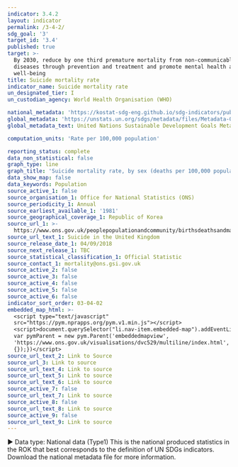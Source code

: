 ```yaml
---
indicator: 3.4.2
layout: indicator
permalink: /3-4-2/
sdg_goal: '3'
target_id: '3.4'
published: true
target: >-
  By 2030, reduce by one third premature mortality from non-communicable
  diseases through prevention and treatment and promote mental health and
  well-being
title: Suicide mortality rate
indicator_name: Suicide mortality rate
un_designated_tier: I
un_custodian_agency: World Health Organisation (WHO)

national_metadata: 'https://kostat-sdg-eng.github.io/sdg-indicators/public/Metadata-03-04-02_ENG.pdf'
global_metadata: 'https://unstats.un.org/sdgs/metadata/files/Metadata-03-04-02.pdf'
global_metadata_text: United Nations Sustainable Development Goals Metadata (PDF 65.1 KB)

computation_units: 'Rate per 100,000 population'

reporting_status: complete
data_non_statistical: false
graph_type: line
graph_title: 'Suicide mortality rate, by sex (deaths per 100,000 population)'
data_show_map: false
data_keywords: Population
source_active_1: false
source_organisation_1: Office for National Statistics (ONS)
source_periodicity_1: Annual
source_earliest_available_1: '1981'
source_geographical_coverage_1: Republic of Korea
source_url_1: >-
  https://www.ons.gov.uk/peoplepopulationandcommunity/birthsdeathsandmarriages/deaths/datasets/suicidesintheunitedkingdomreferencetables
source_url_text_1: Suicide in the United Kingdom
source_release_date_1: 04/09/2018
source_next_release_1: TBC
source_statistical_classification_1: Official Statistic
source_contact_1: mortality@ons.gsi.gov.uk
source_active_2: false
source_active_3: false
source_active_4: false
source_active_5: false
source_active_6: false
indicator_sort_order: 03-04-02
embedded_map_html: >-
  <script type="text/javascript"
  src="https://pym.nprapps.org/pym.v1.min.js"></script>
  <script>document.querySelector("li.nav-item.embedded-map").addEventListener("click",function(){
  var pymParent = new pym.Parent('embeddedmapview',
  'https://www.ons.gov.uk/visualisations/dvc529/multiline/index.html',
  {});})</script>
source_url_text_2: Link to Source
source_url_3: Link to source
source_url_text_4: Link to source
source_url_text_5: Link to source
source_url_text_6: Link to source
source_active_7: false
source_url_text_7: Link to source
source_active_8: false
source_url_text_8: Link to source
source_active_9: false
source_url_text_9: Link to source
---
```

▶ Data type: National data (Type1) This is the national produced statistics in the ROK that best corresponds to the definition of UN SDGs indicators. Download the national metadata file for more information.

